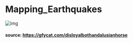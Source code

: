 # Mapping_Earthquakes

![img](https://github.com/Edgarhv/Mapping_Earthquakes/blob/aa8048fe22e43d878d82b1c5a9051cfa4ca32676/DisloyalBothAndalusianhorse-mobile.gif)
#### source: https://gfycat.com/disloyalbothandalusianhorse
